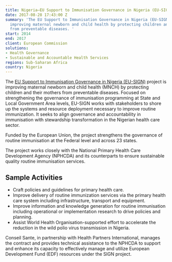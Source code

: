 ```yaml
---
title: Nigeria—EU Support to Immunisation Governance in Nigeria (EU-SIGN)
date: 2017-08-28 17:43:00 Z
summary: 'The EU Support to Immunisation Governance in Nigeria (EU-SIGN) project is
  improving maternal newborn and child health by protecting children and their mothers
  from preventable diseases. '
start: 2014
end: 2017
client: European Commission
solutions:
- Health Governance
- Sustainable and Accountable Health Services
regions: Sub-Saharan Africa
country: Nigeria
---
```


The [EU Support to Immunisation Governance in Nigeria (EU-SIGN)](https://eu-sign.org/) project is improving maternal newborn and child health (MNCH) by protecting children and their mothers from preventable diseases. Focused on strengthening the governance of immunisation programming at State and Local Government Area levels, EU-SIGN works with stakeholders to shore up the systems and resource deployment necessary to improve routine immunization. It seeks to align governance and accountability in immunisation with stewardship transformation in the Nigerian health care sector.

Funded by the European Union, the project strengthens the governance of routine immunisation at the Federal level and across 23 states.

The project works closely with the National Primary Health Care Development Agency (NPHCDA) and its counterparts to ensure sustainable quality routine immunisation services.

## Sample Activities

* Craft policies and guidelines for primary health care.
* Improve delivery of routine immunization services via the primary health care system including infrastructure, transport and equipment.
* Improve information and knowledge generation for routine immunisation including operational or implementation research to drive policies and planning.
* Assist World Health Organisation-supported effort to accelerate the reduction in the wild polio virus transmission in Nigeria. 

Conseil Sante, in partnership with Health Partners International, manages the contract and provides technical assistance to the NPHCDA to support and enhance its capacity to effectively manage and utilize European Development Fund (EDF) resources under the SIGN project. 